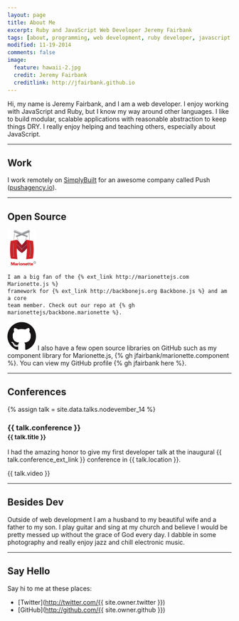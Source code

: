 ```yaml
---
layout: page
title: About Me
excerpt: Ruby and JavaScript Web Developer Jeremy Fairbank
tags: [about, programming, web development, ruby developer, javascript developer]
modified: 11-19-2014
comments: false
image:
  feature: hawaii-2.jpg
  credit: Jeremy Fairbank
  creditlink: http://jfairbank.github.io
---
```


Hi, my name is Jeremy Fairbank, and I am a web developer. I enjoy working with
JavaScript and Ruby, but I know my way around other languages.
I like to build modular, scalable applications with reasonable abstraction to keep things DRY. I really enjoy helping and teaching others, especially about JavaScript.

---

## Work

<a href="http://pushagency.io" class="push-logo" target="_blank"></a> <a href="http://www.simplybuilt.com" class="simplybuilt-logo" target="_blank"></a>

I work remotely on [SimplyBuilt](http://www.simplybuilt.com) for an awesome
company called Push ([pushagency.io](http://pushagency.io)).

---

## Open Source

<div id="open-source">
  <p>
    <img class="logo" src="/images/marionette-logo.png" width="64" alt="Marionette.js"/>

    I am a big fan of the {% ext_link http://marionettejs.com Marionette.js %}
    framework for {% ext_link http://backbonejs.org Backbone.js %} and am a core
    team member. Check out our repo at {% gh marionettejs/backbone.marionette %}.
  </p>

  <p>
    <img class="logo" src="/images/github-mark.png" width="64" alt="GitHub" />
    I also have a few open source libraries on GitHub such as my component library
    for Marionette.js, {% gh jfairbank/marionette.component %}. You can view my GitHub
    profile {% gh jfairbank here %}.
  </p>
</div>

---

## Conferences

{% assign talk = site.data.talks.nodevember_14 %}
<h3>{{ talk.conference }}<br><small>{{ talk.title }}</small></h3>

I had the amazing honor to give my first developer talk at the inaugural
{{ talk.conference_ext_link }} conference
in {{ talk.location }}.

{{ talk.video }}

---

## Besides Dev

Outside of web development I am a husband to my beautiful wife and a father to
my son. I play guitar and sing at my church and believe I would be pretty
messed up without the grace of God every day. I dabble in some photography and
really enjoy jazz and chill electronic music.

---

## Say Hello

Say hi to me at these places:

* [Twitter](http://twitter.com/{{ site.owner.twitter }})
* [GitHub](http://github.com/{{ site.owner.github }})
